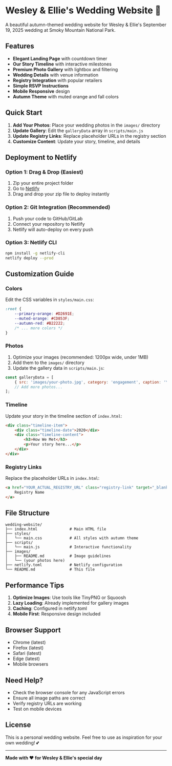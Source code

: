 # Wesley & Ellie's Wedding Website 🍂

A beautiful autumn-themed wedding website for Wesley & Ellie's September 19, 2025 wedding at Smoky Mountain National Park.

## Features

- **Elegant Landing Page** with countdown timer
- **Our Story Timeline** with interactive milestones
- **Premium Photo Gallery** with lightbox and filtering
- **Wedding Details** with venue information
- **Registry Integration** with popular retailers
- **Simple RSVP Instructions**
- **Mobile Responsive** design
- **Autumn Theme** with muted orange and fall colors

## Quick Start

1. **Add Your Photos**: Place your wedding photos in the `images/` directory
2. **Update Gallery**: Edit the `galleryData` array in `scripts/main.js`
3. **Update Registry Links**: Replace placeholder URLs in the registry section
4. **Customize Content**: Update your story, timeline, and details

## Deployment to Netlify

### Option 1: Drag & Drop (Easiest)
1. Zip your entire project folder
2. Go to [Netlify](https://netlify.com)
3. Drag and drop your zip file to deploy instantly

### Option 2: Git Integration (Recommended)
1. Push your code to GitHub/GitLab
2. Connect your repository to Netlify
3. Netlify will auto-deploy on every push

### Option 3: Netlify CLI
```bash
npm install -g netlify-cli
netlify deploy --prod
```

## Customization Guide

### Colors
Edit the CSS variables in `styles/main.css`:
```css
:root {
    --primary-orange: #D2691E;
    --muted-orange: #CD853F;
    --autumn-red: #B22222;
    /* ... more colors */
}
```

### Photos
1. Optimize your images (recommended: 1200px wide, under 1MB)
2. Add them to the `images/` directory
3. Update the gallery data in `scripts/main.js`:

```javascript
const galleryData = [
    { src: 'images/your-photo.jpg', category: 'engagement', caption: 'Your caption' },
    // Add more photos...
];
```

### Timeline
Update your story in the timeline section of `index.html`:
```html
<div class="timeline-item">
    <div class="timeline-date">2020</div>
    <div class="timeline-content">
        <h3>How We Met</h3>
        <p>Your story here...</p>
    </div>
</div>
```

### Registry Links
Replace the placeholder URLs in `index.html`:
```html
<a href="YOUR_ACTUAL_REGISTRY_URL" class="registry-link" target="_blank">
    Registry Name
</a>
```

## File Structure

```
wedding-website/
├── index.html              # Main HTML file
├── styles/
│   └── main.css            # All styles with autumn theme
├── scripts/
│   └── main.js             # Interactive functionality
├── images/
│   ├── README.md           # Image guidelines
│   └── (your photos here)
├── netlify.toml            # Netlify configuration
└── README.md               # This file
```

## Performance Tips

1. **Optimize Images**: Use tools like TinyPNG or Squoosh
2. **Lazy Loading**: Already implemented for gallery images
3. **Caching**: Configured in netlify.toml
4. **Mobile First**: Responsive design included

## Browser Support

- Chrome (latest)
- Firefox (latest)
- Safari (latest)
- Edge (latest)
- Mobile browsers

## Need Help?

- Check the browser console for any JavaScript errors
- Ensure all image paths are correct
- Verify registry URLs are working
- Test on mobile devices

## License

This is a personal wedding website. Feel free to use as inspiration for your own wedding! 💕

---

**Made with ❤️ for Wesley & Ellie's special day**
